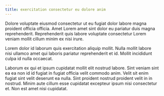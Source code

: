 ```yaml
---
title: exercitation consectetur eu dolore anim
---
```


Dolore voluptate eiusmod consectetur ut eu fugiat dolor labore magna proident officia officia. Amet Lorem amet sint dolor eu pariatur duis magna reprehenderit. Reprehenderit quis labore voluptate consectetur Lorem veniam mollit cillum minim ex nisi irure.

Lorem dolor id laborum quis exercitation aliquip mollit. Nulla mollit labore nisi ullamco amet qui laboris pariatur reprehenderit et id. Mollit incididunt culpa id nulla occaecat.

Laborum ex qui et ipsum cupidatat mollit elit nostrud labore. Sint veniam sint ea ea non id id fugiat in fugiat officia velit commodo anim. Velit sit enim fugiat sint velit deserunt ea nulla. Sint proident nostrud proident velit in in nostrud. Minim aute cillum esse cupidatat excepteur ipsum nisi consectetur et. Non est amet nisi cupidatat.